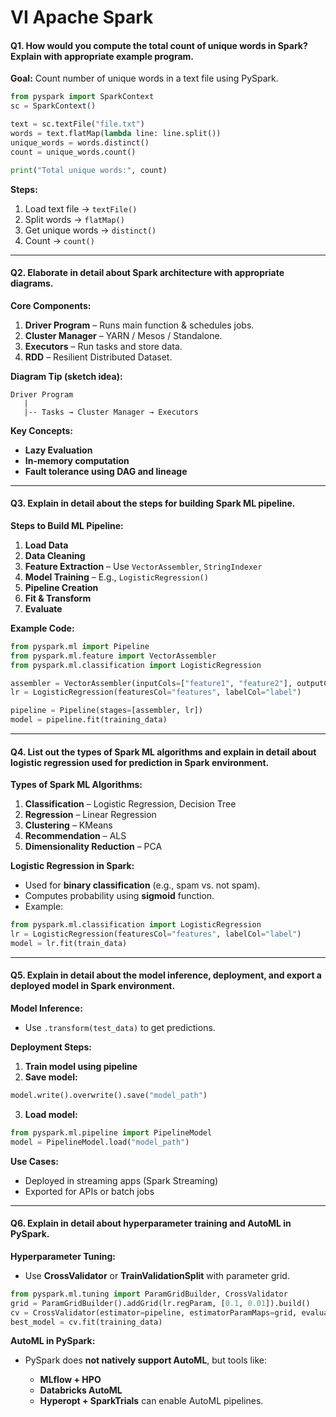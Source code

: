 # **VI Apache Spark**

#### **Q1. How would you compute the total count of unique words in Spark? Explain with appropriate example program.**

**Goal:** Count number of unique words in a text file using PySpark.

```python
from pyspark import SparkContext
sc = SparkContext()

text = sc.textFile("file.txt")
words = text.flatMap(lambda line: line.split())
unique_words = words.distinct()
count = unique_words.count()

print("Total unique words:", count)
```

**Steps:**

1. Load text file → `textFile()`
2. Split words → `flatMap()`
3. Get unique words → `distinct()`
4. Count → `count()`

---

#### **Q2. Elaborate in detail about Spark architecture with appropriate diagrams.**

**Core Components:**

1. **Driver Program** – Runs main function & schedules jobs.
2. **Cluster Manager** – YARN / Mesos / Standalone.
3. **Executors** – Run tasks and store data.
4. **RDD** – Resilient Distributed Dataset.

**Diagram Tip (sketch idea):**

```
Driver Program
   |
   |-- Tasks → Cluster Manager → Executors
```

**Key Concepts:**

* **Lazy Evaluation**
* **In-memory computation**
* **Fault tolerance using DAG and lineage**

---

#### **Q3. Explain in detail about the steps for building Spark ML pipeline.**

**Steps to Build ML Pipeline:**

1. **Load Data**
2. **Data Cleaning**
3. **Feature Extraction** – Use `VectorAssembler`, `StringIndexer`
4. **Model Training** – E.g., `LogisticRegression()`
5. **Pipeline Creation**
6. **Fit & Transform**
7. **Evaluate**

**Example Code:**

```python
from pyspark.ml import Pipeline
from pyspark.ml.feature import VectorAssembler
from pyspark.ml.classification import LogisticRegression

assembler = VectorAssembler(inputCols=["feature1", "feature2"], outputCol="features")
lr = LogisticRegression(featuresCol="features", labelCol="label")

pipeline = Pipeline(stages=[assembler, lr])
model = pipeline.fit(training_data)
```

---

#### **Q4. List out the types of Spark ML algorithms and explain in detail about logistic regression used for prediction in Spark environment.**

**Types of Spark ML Algorithms:**

1. **Classification** – Logistic Regression, Decision Tree
2. **Regression** – Linear Regression
3. **Clustering** – KMeans
4. **Recommendation** – ALS
5. **Dimensionality Reduction** – PCA

**Logistic Regression in Spark:**

* Used for **binary classification** (e.g., spam vs. not spam).
* Computes probability using **sigmoid** function.
* Example:

```python
from pyspark.ml.classification import LogisticRegression
lr = LogisticRegression(featuresCol="features", labelCol="label")
model = lr.fit(train_data)
```

---

#### **Q5. Explain in detail about the model inference, deployment, and export a deployed model in Spark environment.**

**Model Inference:**

* Use `.transform(test_data)` to get predictions.

**Deployment Steps:**

1. **Train model using pipeline**
2. **Save model:**

```python
model.write().overwrite().save("model_path")
```

3. **Load model:**

```python
from pyspark.ml.pipeline import PipelineModel
model = PipelineModel.load("model_path")
```

**Use Cases:**

* Deployed in streaming apps (Spark Streaming)
* Exported for APIs or batch jobs

---

#### **Q6. Explain in detail about hyperparameter training and AutoML in PySpark.**

**Hyperparameter Tuning:**

* Use **CrossValidator** or **TrainValidationSplit** with parameter grid.

```python
from pyspark.ml.tuning import ParamGridBuilder, CrossValidator
grid = ParamGridBuilder().addGrid(lr.regParam, [0.1, 0.01]).build()
cv = CrossValidator(estimator=pipeline, estimatorParamMaps=grid, evaluator=evaluator, numFolds=3)
best_model = cv.fit(training_data)
```

**AutoML in PySpark:**

* PySpark does **not natively support AutoML**, but tools like:

  * **MLflow + HPO**
  * **Databricks AutoML**
  * **Hyperopt + SparkTrials**
    can enable AutoML pipelines.
